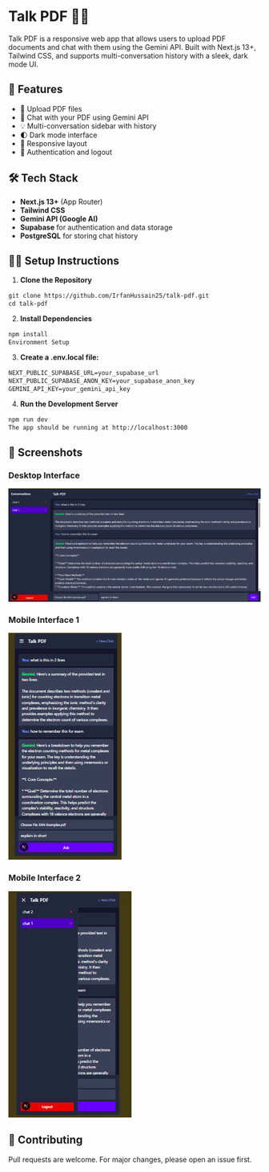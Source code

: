 # Talk PDF 📄💬

Talk PDF is a responsive web app that allows users to upload PDF documents and chat with them using the Gemini API. Built with Next.js 13+, Tailwind CSS, and supports multi-conversation history with a sleek, dark mode UI.

## 🚀 Features

- 📁 Upload PDF files
- 💬 Chat with your PDF using Gemini API
- 💡 Multi-conversation sidebar with history
- 🌓 Dark mode interface
- 📱 Responsive layout
- 🔐 Authentication and logout

## 🛠️ Tech Stack

- **Next.js 13+** (App Router)
- **Tailwind CSS**
- **Gemini API (Google AI)**
- **Supabase** for authentication and data storage
- **PostgreSQL** for storing chat history

## 🧑‍💻 Setup Instructions

1. **Clone the Repository**

```
git clone https://github.com/IrfanHussain25/talk-pdf.git
cd talk-pdf
```

2. **Install Dependencies**

```
npm install
Environment Setup
```

3. **Create a .env.local file:**

```
NEXT_PUBLIC_SUPABASE_URL=your_supabase_url
NEXT_PUBLIC_SUPABASE_ANON_KEY=your_supabase_anon_key
GEMINI_API_KEY=your_gemini_api_key
```

4. **Run the Development Server**

```
npm run dev
The app should be running at http://localhost:3000
```


## 📸 Screenshots
### Desktop Interface
![ui1](public/ui1.png)

### Mobile Interface 1
![ui2](public/ui2.png)

### Mobile Interface 2
![ui3](public/ui3.png)


## 🤝 Contributing
Pull requests are welcome. For major changes, please open an issue first.
